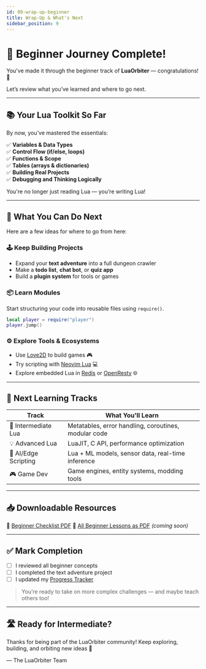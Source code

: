 ```yaml
---
id: 09-wrap-up-beginner
title: Wrap-Up & What's Next
sidebar_position: 9
---
```


# 🎉 Beginner Journey Complete!

You've made it through the beginner track of **LuaOrbiter** — congratulations! 🚀

Let’s review what you’ve learned and where to go next.

---

## 📚 Your Lua Toolkit So Far

By now, you’ve mastered the essentials:

✅ **Variables & Data Types**  
✅ **Control Flow (if/else, loops)**  
✅ **Functions & Scope**  
✅ **Tables (arrays & dictionaries)**  
✅ **Building Real Projects**  
✅ **Debugging and Thinking Logically**

You're no longer just reading Lua — you’re writing Lua!

---

## 🧠 What You Can Do Next

Here are a few ideas for where to go from here:

### 🕹️ Keep Building Projects

- Expand your **text adventure** into a full dungeon crawler
- Make a **todo list**, **chat bot**, or **quiz app**
- Build a **plugin system** for tools or games

### 📦 Learn Modules

Start structuring your code into reusable files using `require()`.

```lua
local player = require("player")
player.jump()
```

### ⚙️ Explore Tools & Ecosystems

* Use [Love2D](https://love2d.org) to build games 🎮
* Try scripting with [Neovim Lua](https://neovim.io) 💻
* Explore embedded Lua in [Redis](https://redis.io) or [OpenResty](https://openresty.org) 🌐

---

## 🚀 Next Learning Tracks

| Track                | What You'll Learn                                    |
| -------------------- | ---------------------------------------------------- |
| 🧰 Intermediate Lua  | Metatables, error handling, coroutines, modular code |
| 💡 Advanced Lua      | LuaJIT, C API, performance optimization              |
| 🤖 AI/Edge Scripting | Lua + ML models, sensor data, real-time inference    |
| 🎮 Game Dev          | Game engines, entity systems, modding tools          |

---

## 📥 Downloadable Resources

📝 [Beginner Checklist PDF](./02-beginner-checklist.md)
📘 [All Beginner Lessons as PDF](./beginner-lessons.pdf) *(coming soon)*

---

## ✅ Mark Completion

* [ ] I reviewed all beginner concepts
* [ ] I completed the text adventure project
* [ ] I updated my [Progress Tracker](./02-beginner-checklist.md)

> You’re ready to take on more complex challenges — and maybe teach others too!

---

## 🛣️ Ready for Intermediate?

Thanks for being part of the LuaOrbiter community!
Keep exploring, building, and orbiting new ideas 🚀

— The LuaOrbiter Team
